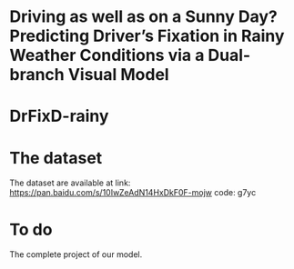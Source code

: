# Driving as well as on a Sunny Day? Predicting Driver’s Fixation in Rainy Weather Conditions via a Dual-branch Visual Model

# DrFixD-rainy
# The dataset
The dataset are available at link: https://pan.baidu.com/s/10IwZeAdN14HxDkF0F-mojw code: g7yc

# To do
The complete project of our model.
